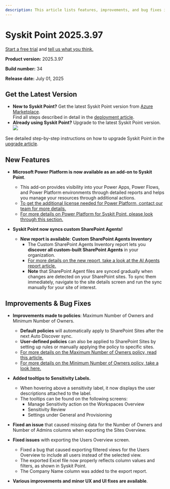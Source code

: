 ```yaml
---
description: This article lists features, improvements, and bug fixes in Syskit Point version 2025.3.97
---
```


# Syskit Point 2025.3.97

[Start a free trial](https://www.syskit.com/products/point/free-trial/) and [tell us what you think.](https://www.syskit.com/company/contact-us/)

**Product version:** 2025.3.97

**Build number:** 34

**Release date:** July 01, 2025

## Get the Latest Version

* **New to Syskit Point?** Get the latest Syskit Point version from [Azure Marketplace](https://azuremarketplace.microsoft.com/en-us/marketplace/apps/syskitltd.syskit\_point).\
 Find all steps described in detail in the [deployment article](../../../set-up-point-data-center/deployment/deploy-syskit-point.md).
* **Already using Syskit Point?** Upgrade to the latest Syskit Point version.\
 [![](https://aka.ms/deploytoazurebutton)](https://portal.azure.com/#create/Microsoft.Template/uri/https%3A%2F%2Fsyskitassetsstorage.blob.core.windows.net%2Fpoint%2FARMTemplates%2FPointUpdateDeploy%2FPointUpdateTemplate.json)

See detailed step-by-step instructions on how to upgrade Syskit Point in the [upgrade article](../../../set-up-point-data-center/deployment/upgrade-syskit-point.md).


## New Features

* **Microsoft Power Platform is now available as an add-on to Syskit Point**.
  * This add-on provides visibility into your Power Apps, Power Flows, and Power Platform environments through detailed reports and helps you manage your resources through additional actions. 
  * [To get the additional license needed for Power Platform, contact our team for more details.](https://www.syskit.com/company/contact-us/)
  * [For more details on Power Platform for Syskit Point, please look through this section.](../../../power-platform/README.md)

* **Syskit Point now syncs custom SharePoint Agents!**
  * **New report is available**: **Custom SharePoint Agents Inventory**
    * The Custom SharePoint Agents Inventory report lets you **discover all custom-built SharePoint Agents** in your organization.
    * [For more details on the new report, take a look at the AI Agents report article.](../../../reporting/ai-agents-reports.md)
    * **Note** that SharePoint Agent files are synced gradually when changes are detected on your SharePoint sites. To sync them immediately, navigate to the site details screen and run the sync manually for your site of interest. 

## Improvements & Bug Fixes 

* **Improvements made to policies**: Maximum Number of Owners and Minimum Number of Owners.
  * **Default policies** will automatically apply to SharePoint Sites after the next Auto Discover sync.
  * **User-defined policies** can also be applied to SharePoint Sites by setting up rules or manually applying the policy to specific sites. 
  * [For more details on the Maximum Number of Owners policy, read this article.](../../../governance-and-automation/automated-workflows/maximum-number-of-owners-admin.md)
  * [For more details on the Minimum Number of Owners policy, take a look here.](../../../governance-and-automation/automated-workflows/minimum-number-of-owners-admin.md)

* **Added tooltips to Sensitivity Labels.**
  * When hovering above a sensitivity label, it now displays the user descriptions attached to the label. 
  * The tooltips can be found on the following screens:
    * Manage Sensitivity action on the Workspaces Overview
    * Sensitivity Review
    * Settings under General and Provisioning

* **Fixed an issue** that caused missing data for the Number of Owners and Number of Admins columns when exporting the Sites Overview. 

* **Fixed issues** with exporting the Users Overview screen. 
  * Fixed a bug that caused exporting filtered views for the Users Overview to include all users instead of the selected view. 
  * The exported Excel file now properly reflects column values and filters, as shown in Syskit Point.
  * The Company Name column was added to the export report.

* **Various improvements and minor UX and UI fixes are available**.
